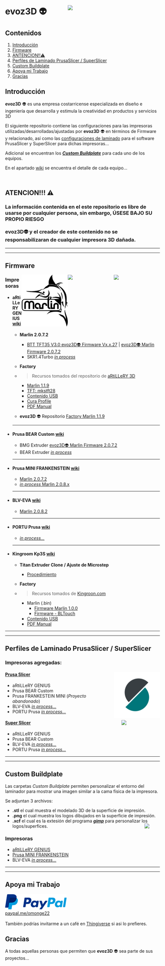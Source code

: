 # evoz3D :alien: <img align="right" width=300 src="/resources/icons/evoz3D_logo.png?raw=true" />



## Contenidos
  1. [Introducción](#Introducción)
  1. [Firmware ](#Firmware)
  1. [ANTENCION!!:warning:](#atencion-warning)
  1. [Perfiles de Laminado PrusaSlicer / SuperSlicer](#Perfiles-de-Laminado-PrusaSlicer--SuperSlicer)
  1. [Custom Buildplate](#Custom-Buildplate)
  1. [Apoya mi Trabajo](#Apoya-mi-Trabajo)
  1. [Gracias](#Gracias)



## Introducción
**evoz3D** :alien: es una empresa costarricense especializada en diseño e ingeniería que desarrolla y estimula la creatividad en productos y servicios 3D

El siguiente repositorio contiene las configuraciones para las impresoras utilizadas/desarrolladas/ajustadas por **evoz3D** :alien: en términos de Firmware y relacionado, así como las [configuraciones de laminado](https://github.com/omonge22/evoz3D#perfiles-de-laminado-prusaslicer--superslicer) para el software PrusaSlicer y SuperSlicer para dichas impresoras...

Adicional se encuentran los [**_Custom Buildplate_**](#Custom-Buildplate) para cada uno de los equipos.

En el apartado [wiki](https://github.com/omonge22/evoz3D/wiki) se encuentra el detalle de cada equipo...

<br/>


## ATENCION!!! :warning:
### La información contenida en el este repositorio es libre de usarse por cualquier persona, sin embargo, **ÚSESE BAJO SU PROPIO RIESGO** <br><br>**evoz3D**:alien: y el creador de este contenido no se responsabilizaran de cualquier impresora 3D dañada.

***
***


## Firmware 
[<img align="right" width=150 src="https://avatars.githubusercontent.com/u/12979070?v=4" />](https://github.com/makerbase-mks) [<img align="right" width=150 src="https://avatars.githubusercontent.com/u/38851044?v=4" />](https://github.com/bigtreetech) [<img align="right" width=150 src="https://github.com/MarlinFirmware/Marlin/blob/2.0.x/buildroot/share/pixmaps/logo/marlin-250.png?raw=true" />](https://github.com/omonge22/Marlin) 

 ### Impresoras

* #### aRtiLLeRY GENIUS [wiki](https://github.com/omonge22/evoz3D/wiki/aRtiLLeRY-GENIUS)
  * **Marlin 2.0.7.2**
    *  [BTT TFT35 V3.0 evoz3D👽 Firmware Vx.x.27](https://github.com/omonge22/BIGTREETECH-TouchScreenFirmware/tree/BTT-TFT35V3.0/_aRtiLLeRY%20GENIUS%20TFT35V3.0) | [evoz3D:alien: Marlin Firmware 2.0.7.2](https://github.com/omonge22/Marlin/tree/_aRtiLLeRY-GENIUS-evoz3D-Marlin-Firmware)
    * SKR1.4Turbo [_in process_](https://raw.githubusercontent.com/omonge22/evoz3D/main/resources/icons/web-pc.jpg)


  *  **Factory**
  * > Recursos tomados del repositorio de [aRtiLLeRY 3D](https://github.com/artillery3d) 
    * [Marlin 1.1.9](https://github.com/omonge22/genius-firmware)
    * [TFT: mkstft28](https://github.com/omonge22/genius-tft-firmware)
    * [Contenido USB](https://drive.google.com/file/d/1ymOYUReszwrEQ4nJWugZOiGnmjrinvXf/view)
    * [Cura Profile](https://github.com/artillery3d/slicer_profiles)
    * [PDF Manual](https://drive.google.com/file/d/103mb-JaXS-LajUZ2fF9sH9GxXkMXWKK5/view)
  * **evoz3D** :alien: Repositorio [Factory Marlin 1.1.9](https://github.com/omonge22/Marlin/tree/aRtiLLeRY-GENIUS_evoz3D-Factory-Marlin-1.1.9) 
  
  ***

* #### Prusa BEAR Custom [wiki](https://github.com/omonge22/evoz3D/wiki/Prusa-BEAR-Custom) 
  * BMG Extruder [evoz3D:alien: Marlin Firmware 2.0.7.2](https://github.com/omonge22/Marlin/tree/_Prusa-BEAR-evoz3D-Marlin-Firmware)
  * BEAR Extruder [_in process_](https://raw.githubusercontent.com/omonge22/evoz3D/main/resources/icons/web-pc.jpg)

  ***

* #### Prusa MINI FRANKENSTEIN [wiki](https://github.com/omonge22/evoz3D/wiki/Prusa-FRANKENSTEIN-MINI)
  * [Marlin 2.0.7.2](https://github.com/omonge22/Marlin/tree/_Prusa-FFRANKENSTEIN-MINI)
  * [_in process_ Marlin 2.0.8.x](https://raw.githubusercontent.com/omonge22/evoz3D/main/resources/icons/web-pc.jpg)

  ***

* #### BLV-EVA [wiki](https://github.com/omonge22/evoz3D/wiki/BLV-EVA)
  * [Marlin 2.0.8.2](https://github.com/omonge22/Marlin/tree/_BLV-EVA)

  ***

* #### PORTU Prusa [wiki](https://github.com/omonge22/evoz3D/wiki/PORTU-Prusa)
  * [_in process..._](https://raw.githubusercontent.com/omonge22/evoz3D/main/resources/icons/web-pc.jpg)

  ***

* #### Kingroom Kp3S [wiki ](https://github.com/omonge22/evoz3D/wiki/Kingroon-KP3S)
  * **Titan Extruder Clone / Ajuste de Microstep**
    * [Procedimiento](https://github.com/omonge22/evoz3D/wiki/Kingroon-KP3S#actualizatci%C3%B3n-titan-extruder-clone-)


  * **Factory**
   * > Recursos tomados de [Kingroon.com](https://www.kingroon.com/downloads/)
     * Marlin (.bin)
       * [Firmware Marlin 1.0.0](https://github.com/omonge22/evoz3D/tree/main/resources/Kingroon%20Factory/KP3S-Firmware-201022)
       * [Firmware - BLTouch](https://github.com/omonge22/evoz3D/tree/main/resources/Kingroon%20Factory/KP3S-Firmware-3Dtouch)
     * [Contenido USB](https://drive.google.com/file/d/1L9fIGaFAllFT-b9qKtVpjevujm8QpJ2f/view)
     * [PDF Manual](https://github.com/omonge22/evoz3D/blob/main/resources/Kingroon%20Factory/KP3S-Manual.pdf) 

***
***

## Perfiles de Laminado PrusaSlicer / SuperSlicer
### Impresoras agregadas:
#### [Prusa Slicer](https://github.com/omonge22/evoz3D/tree/main/PrusaSlicer_config_bundle) <img align="right" width=150 src="https://raw.githubusercontent.com/prusa3d/PrusaSlicer/master/resources/icons/PrusaSlicer.png?raw=true" />

* aRtiLLeRY GENIUS
* Prusa BEAR Custom
* Prusa FRANKESTEIN MINI (_Proyecto abandonado_)
* BLV-EVA [_in process..._](https://raw.githubusercontent.com/omonge22/evoz3D/main/resources/icons/web-pc.jpg)
* PORTU Prusa [_in process..._](https://raw.githubusercontent.com/omonge22/evoz3D/main/resources/icons/web-pc.jpg)


#### [Super Slicer](https://github.com/omonge22/evoz3D/tree/main/SuperSlicer_config_bundle) <img align="right" width=125 src="https://github.com/supermerill/SuperSlicer/blob/master/resources/icons/SuperSlicer.png?raw=true" />
* aRtiLLeRY GENIUS
* Prusa BEAR Custom
* BLV-EVA [_in process..._](https://raw.githubusercontent.com/omonge22/evoz3D/main/resources/icons/web-pc.jpg)
* PORTU Prusa [_in process..._](https://raw.githubusercontent.com/omonge22/evoz3D/main/resources/icons/web-pc.jpg)

***
***

## Custom Buildplate
Las carpetas _Custom Buildplate_ permiten personalizar el entorno del laminador para mostrar una imagen similar a la cama física de la impresora.

Se adjuntan 3 archivos:
* **.stl** el cual muestra el modelado 3D de la superficie de impresión.
* **.png** el cual muestra los logos dibujados en la superficie de impresión.
* **.xcf** el cual es la extesión del programa **[_gimp_](http://www.gimp.org.es/)** para personalizar los logos/superfices. <img align="right" width=50 src="https://gitlab.gnome.org/uploads/-/system/project/avatar/1848/gimp-wilber.png?width=64?raw=true" />

### Impresoras
* [aRtiLLeRY GENIUS](https://github.com/omonge22/evoz3D-Config_Bundle/tree/main/Custom%20Buildplate/aRtiLLeRY%20GENIUS)
* [Prusa MINI FRANKENSTEIN](https://github.com/omonge22/evoz3D-Config_Bundle/tree/main/Custom%20Buildplate/Prusa%20MINI%20FRANKENSTEIN)
* BLV-EVA [_in process..._](https://raw.githubusercontent.com/omonge22/evoz3D/main/resources/icons/web-pc.jpg)

***
***

## Apoya mi Trabajo
[![paypal.me](resources/icons/paypal_50px.png)](https://www.paypal.me/omonge22)<br/>[paypal.me/omonge22](https://www.paypal.me/omonge22)
<br/><br/>
También podrías invitarme a un café en [Thingiverse](https://www.thingiverse.com/omonge22/designs) si asi lo prefieres.



## Gracias
A todas aquellas personas que permiten que **evoz3D** :alien: sea parte de sus proyectos...

